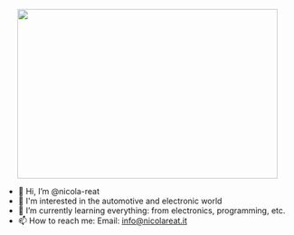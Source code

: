 <p align="center">
  <img width="460" height="300" src="https://i.ibb.co/6N96hcy/Logo-rt.png">
</p>

- 👋 Hi, I’m @nicola-reat
- 👀 I'm interested in the automotive and electronic world
- 🌱 I’m currently learning everything: from electronics, programming, etc.
- 📫 How to reach me: Email: info@nicolareat.it
